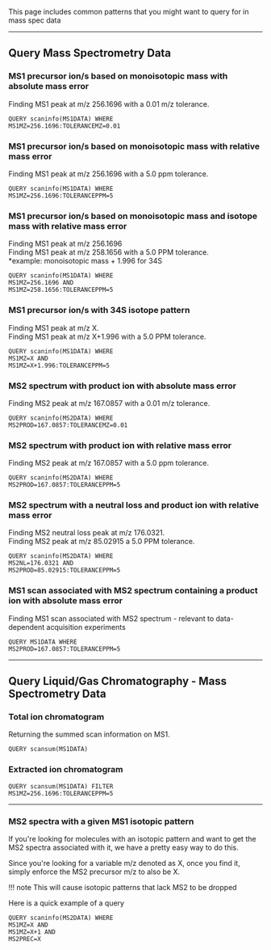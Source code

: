 This page includes common patterns that you might want to query for in mass spec data

---

## Query Mass Spectrometry Data

### MS1 precursor ion/s based on monoisotopic mass with absolute mass error
Finding MS1 peak at m/z 256.1696 with a 0.01 m/z tolerance.
```
QUERY scaninfo(MS1DATA) WHERE 
MS1MZ=256.1696:TOLERANCEMZ=0.01
```

### MS1 precursor ion/s based on monoisotopic mass with relative mass error
Finding MS1 peak at m/z 256.1696 with a 5.0 ppm tolerance.
```
QUERY scaninfo(MS1DATA) WHERE 
MS1MZ=256.1696:TOLERANCEPPM=5
```

### MS1 precursor ion/s based on monoisotopic mass and isotope mass with relative mass error
Finding MS1 peak at m/z 256.1696<br>
Finding MS1 peak at m/z 258.1656 with a 5.0 PPM tolerance.<br>
*example: monoisotopic mass + 1.996 for 34S
```
QUERY scaninfo(MS1DATA) WHERE
MS1MZ=256.1696 AND
MS1MZ=258.1656:TOLERANCEPPM=5
```

### MS1 precursor ion/s with 34S isotope pattern
Finding MS1 peak at m/z X.<br>
Finding MS1 peak at m/z X+1.996 with a 5.0 PPM tolerance.
```
QUERY scaninfo(MS1DATA) WHERE 
MS1MZ=X AND
MS1MZ=X+1.996:TOLERANCEPPM=5
```

### MS2 spectrum with product ion with absolute mass error
Finding MS2 peak at m/z 167.0857 with a 0.01 m/z tolerance.
```
QUERY scaninfo(MS2DATA) WHERE
MS2PROD=167.0857:TOLERANCEMZ=0.01
```

### MS2 spectrum with product ion with relative mass error
Finding MS2 peak at m/z 167.0857 with a 5.0 ppm tolerance.
```
QUERY scaninfo(MS2DATA) WHERE
MS2PROD=167.0857:TOLERANCEPPM=5
```

### MS2 spectrum with a neutral loss and product ion with relative mass error
Finding MS2 neutral loss peak at m/z 176.0321.<br>
Finding MS2 peak at m/z 85.02915 a 5.0 PPM tolerance.
```
QUERY scaninfo(MS2DATA) WHERE
MS2NL=176.0321 AND
MS2PROD=85.02915:TOLERANCEPPM=5
```

### MS1 scan associated with MS2 spectrum containing a product ion with absolute mass error
Finding MS1 scan associated with MS2 spectrum - relevant to data-dependent acquisition experiments
```
QUERY MS1DATA WHERE
MS2PROD=167.0857:TOLERANCEPPM=5
```

---

## Query Liquid/Gas Chromatography - Mass Spectrometry Data

### Total ion chromatogram
Returning the summed scan information on MS1.
```
QUERY scansum(MS1DATA)
```

### Extracted ion chromatogram
```
QUERY scansum(MS1DATA) FILTER
MS1MZ=256.1696:TOLERANCEPPM=5
```

---

### MS2 spectra with a given MS1 isotopic pattern

If you're looking for molecules with an isotopic pattern and want to get the MS2 spectra associated with it, we have a pretty easy way to do this. 

Since you're looking for a variable m/z denoted as X, once you find it, simply enforce the MS2 precursor m/z to also be X.

!!! note
    This will cause isotopic patterns that lack MS2 to be dropped

Here is a quick example of a query

```
QUERY scaninfo(MS2DATA) WHERE 
MS1MZ=X AND 
MS1MZ=X+1 AND 
MS2PREC=X
```


